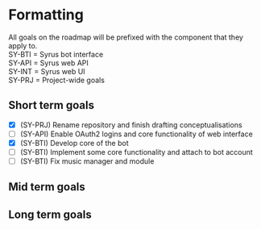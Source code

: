 # Formatting
All goals on the roadmap will be prefixed with the component that they apply to.  
SY-BTI = Syrus bot interface  
SY-API = Syrus web API  
SY-INT = Syrus web UI  
SY-PRJ = Project-wide goals  
  
## Short term goals
- [x] (SY-PRJ) Rename repository and finish drafting conceptualisations
- [ ] (SY-API) Enable OAuth2 logins and core functionality of web interface
- [x] (SY-BTI) Develop core of the bot
- [ ] (SY-BTI) Implement some core functionality and attach to bot account
- [ ] (SY-BTI) Fix music manager and module

## Mid term goals

## Long term goals

